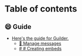 # Table of contents

## 😄 Guide

* [Here's the guide for Guilder.](README.md)
  * [👾 Manage messages](guide/heres-the-guide-for-guilder./manage-messages.md)
  * [# # Creating embeds](guide/heres-the-guide-for-guilder./creating-embeds.md)
